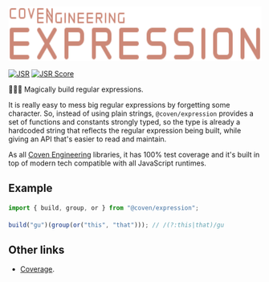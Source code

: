 <img alt="Coven Engineering Expression logo" src="https://raw.githubusercontent.com/covenengineering/libraries/main/@coven/expression/logo.svg" height="108" />

[![JSR](https://jsr.io/badges/@coven/expression)](https://jsr.io/@coven/expression)
[![JSR Score](https://jsr.io/badges/@coven/expression/score)](https://jsr.io/@coven/expression/score)

🧙🏻‍♀️ Magically build regular expressions.

It is really easy to mess big regular expressions by forgetting some character.
So, instead of using plain strings, `@coven/expression` provides a set of
functions and constants strongly typed, so the type is already a hardcoded
string that reflects the regular expression being built, while giving an API
that's easier to read and maintain.

As all [Coven Engineering](https://coven.engineering) libraries, it has 100%
test coverage and it's built in top of modern tech compatible with all
JavaScript runtimes.

## Example

```typescript
import { build, group, or } from "@coven/expression";

build("gu")(group(or("this", "that"))); // /(?:this|that)/gu
```

## Other links

- [Coverage](https://coveralls.io/github/covenengineering/libraries).
